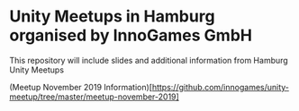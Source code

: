 # Unity Meetups in Hamburg organised by InnoGames GmbH

This repository will include slides and additional information from Hamburg Unity Meetups

(Meetup November 2019 Information)[https://github.com/innogames/unity-meetup/tree/master/meetup-november-2019]
